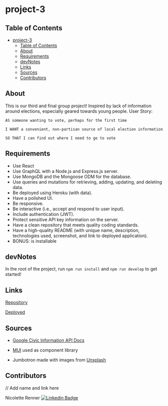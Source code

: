# project-3

## Table of Contents

- [project-3](#project-3)
  - [Table of Contents](#table-of-contents)
  - [About](#about)
  - [Requirements](#requirements)
  - [devNotes](#devnotes)
  - [Links](#links)
  - [Sources](#sources)
  - [Contributors](#contributors)

## About

This is our third and final group project! Inspired by lack of information around elections, especially geared towards young people. User Story:

`AS someone wanting to vote, perhaps for the first time`

`I WANT a convenient, non-partisan source of local election information`

`SO THAT I can find out where I need to go to vote`

## Requirements

- Use React
- Use GraphQL with a Node.js and Express.js server.
- Use MongoDB and the Mongoose ODM for the database.
- Use queries and mutations for retrieving, adding, updating, and deleting data.
- Be deployed using Heroku (with data).
- Have a polished UI.
- Be responsive.
- Be interactive (i.e., accept and respond to user input).
- Include authentication (JWT).
- Protect sensitive API key information on the server.
- Have a clean repository that meets quality coding standards.
- Have a high-quality README (with unique name, description, technologies used, screenshot, and link to deployed application).
- BONUS: is installable

## devNotes

In the root of the project, run `npm run install` and `npm run develop` to get started!

## Links

[Repository](https://github.com/nrenner0211/project-3)

[Deployed](
https://git.heroku.com/cryptic-temple-27245.git)

## Sources

- [Google Civic Information API Docs](https://developers.google.com/civic-information/docs/v2)

- [MUI](https://mui.com/) used as component library

- Jumbotron made with images from [Unsplash](https://unsplash.com/)

## Contributors

// Add name and link here

Nicolette Renner
[![Linkedin Badge](https://img.shields.io/badge/-nrenner0211-blue?style=flat-square&logo=Linkedin&logoColor=white&link=https://www.linkedin.com/in/nicolette-renner/)](https://www.linkedin.com/in/nicolette-renner/)

